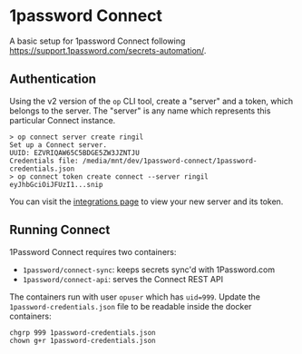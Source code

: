 1password Connect
==========

A basic setup for 1password Connect following https://support.1password.com/secrets-automation/.


Authentication
----------

Using the v2 version of the `op` CLI tool, create a "server" and a token, which belongs to the
server. The "server" is any name which represents this particular Connect instance.

```
> op connect server create ringil
Set up a Connect server.
UUID: EZVRIQAW65C5BDGE5ZW3JZNTJU
Credentials file: /media/mnt/dev/1password-connect/1password-credentials.json
> op connect token create connect --server ringil
eyJhbGciOiJFUzI1...snip
```

You can visit the [integrations page](https://my.1password.com/integrations/active) to view your
new server and its token.


Running Connect
----------

1Password Connect requires two containers:

- `1password/connect-sync`: keeps secrets sync'd with 1Password.com
- `1password/connect-api`: serves the Connect REST API

The containers run with user `opuser` which has `uid=999`. Update the `1password-credentials.json`
file to be readable inside the docker containers:

```
chgrp 999 1password-credentials.json
chown g+r 1password-credentials.json
```
